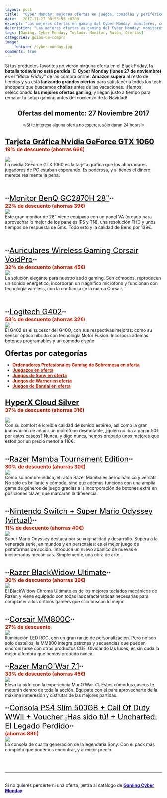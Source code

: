 ```yaml
---
layout: post
title:  "Cyber Monday: mejores ofertas en juegos, consolas y periféricos gaming"
date:   2017-11-27 00:55:55 +0200
excerpt: "Las mejores ofertas en gaming del Cyber Monday: monitores, consolas, teclados, ratones, videojuegos... &#161;No te pierdas ninguna ganga, vienen por tiempo limitado, acaban en menos de 24h!"
description: "Las mejores ofertas en gaming del Cyber Monday: monitores, consolas, teclados, ratones, videojuegos... &#161;No te pierdas ninguna ganga, vienen por tiempo limitado, acaban en menos de 24h!"
tags: [Gaming, Cyber Monday, Teclado, Monitor, Ratón, Ofertas]
categories: guias-de-compra
image:
    feature: /cyber-monday.jpg
comments: true
---
```

<!--more-->
<!-- more -->

Si tus productos favoritos no vieron ninguna oferta en el Black Friday, **la batalla todavía no está perdida**. El **Cyber Monday (lunes 27 de noviembre)** es el _"Black Friday"_ de las compra online. <b>Amazon supera</b> al resto de tiendas y ya está <b>lanzando grandes ofertas</b> para satisfacer a todos los tech shoppers que buscamos <b>chollos</b> antes de las vacaciones. ¡Hemos seleccionado **las mejores ofertas gaming**, y llegan justo a tiempo para rematar tu setup gaming antes del comienzo de la Navidad!
<!--27 DE NOVIEMBRE-->

<h2><center> Ofertas del momento: 27 Noviembre 2017</center></h2><center><font size="2"> *¡Si te interesa alguna oferta no esperes, sólo duran 24 horas!*</font></center><br/>   

<!--- +-+-+-+-+-+-+-+-+-+-+-+-+-+-+-+-+-+-+-+-+-+-+-+-+-+-+-+-+-+ -->
<!--- +-+-+-+-+-+-+-+-+-+-+-+-+-+-+-+-+-+-+-+-+-+-+-+-+-+-+-+-+-+ -->
**<a target="_blank" href="http://amzn.to/2i96Vdz"><font size="5" color="black">Tarjeta Gráfica Nvidia GeForce GTX 1060
</font></a>**<br /><font color="#c12100" size="3"><b>19% de descuento (ahorras 66€)</b></font>
<div id="container">
    <div id="floated"><a target="_blank" href="http://amzn.to/2i96Vdz"><img class="wrap" src="/images/pictures/1060.jpg"></a>
</div>
La nvidia GeForce GTX 1060 es la tarjeta gráfica que los ahorradores jugadores de PC estaban esperando. Es poderosa, y si tienes el dinero, merece realmente la pena.</div><br/><br/><br/>
<!--- +-+-+-+-+-+-+-+-+-+-+-+-+-+-+-+-+-+-+-+-+-+-+-+-+-+-+-+-+-+ -->
<!--- +-+-+-+-+-+-+-+-+-+-+-+-+-+-+-+-+-+-+-+-+-+-+-+-+-+-+-+-+-+ -->
**<a target="_blank" href="http://amzn.to/2iciArP"><font size="5" color="black">Monitor BenQ GC2870H 28"</font></a>**<br /><font color="#c12100" size="3"><b>22% de descuento (ahorras 39€)</b></font>
<div id="container">
    <div id="floated"><a target="_blank" href="http://amzn.to/2iciArP"><img class="wrap" src="/images/pictures/benq-2.jpg"></a>
</div>
Este gran monitor de 28" viene equipado con un panel VA (creado para aprovechar lo mejor de los paneles IPS y TN), una resolución FHD y unos tiempos de respuesta de 5ms. Todo esto y la calidad de Benq por 139€.</div><br/><br/><br/>
<!--- +-+-+-+-+-+-+-+-+-+-+-+-+-+-+-+-+-+-+-+-+-+-+-+-+-+-+-+-+-+ -->
<!--- +-+-+-+-+-+-+-+-+-+-+-+-+-+-+-+-+-+-+-+-+-+-+-+-+-+-+-+-+-+ -->
**<a target="_blank" href="http://amzn.to/2k0cYS5"><font size="5" color="black">Auriculares Wireless Gaming Corsair VoidPro</font></a>**<br /><font color="#c12100" size="3"><b>32% de descuento (ahorras 45€)</b></font>
<div id="container">
    <div id="floated"><a target="_blank" href="http://amzn.to/2k0cYS5"><img class="wrap" src="/images/pictures/corsair.jpg"></a>
</div>
La solución elegante para nuestro audio gaming. Son cómodos, reproducen un sonido energético, incorporan un magnífico micrófono y funcionan con tecnología wireless, con la confianza de la marca Corsair.</div><br/><br/><br/>
<!--- +-+-+-+-+-+-+-+-+-+-+-+-+-+-+-+-+-+-+-+-+-+-+-+-+-+-+-+-+-+ -->
<!--- +-+-+-+-+-+-+-+-+-+-+-+-+-+-+-+-+-+-+-+-+-+-+-+-+-+-+-+-+-+ -->
**<a target="_blank" href="http://amzn.to/2AeTY6t"><font size="5" color="black">Logitech G402</font></a>**<br /><font color="#c12100" size="3"><b>53% de descuento (ahorras 32€)</b></font>
<div id="container">
    <div id="floated"><a target="_blank" href="http://amzn.to/2AdpL7G"><img class="wrap" src="/images/pictures/logitetch.jpg"></a>
</div>
El G402 es el sucesor del G40O, con sus respectivas mejoras: como su sensor óptico híbrido con tecnología Motor Fusion. Incorpora además botones programables y un cómodo diseño.</div><br/>
<!--- +-+-+-+-+-+-+-+-+-+-+-+-+-+-+-+-+-+-+-+-+-+-+-+-+-+-+-+-+-+ -->
<!--- +-+-+-+-+-+-+-+-+-+-+-+-+-+-+-+-+-+-+-+-+-+-+-+-+-+-+-+-+-+ -->
<b><font size="5" color="black">Ofertas por categorías</font></b>
<br/>

- **<a href="http://amzn.to/2i8iykD"><font color="#c12100">Ordenadores Profesionales Gaming de Sobremesa en oferta</font></a>**
- **<a href="http://amzn.to/2k5RhjK"><font color="#c12100">Juegazos en oferta </font></a>**
- **<a href="http://amzn.to/2k5SlnK"><font color="#c12100">Juegos de Sony en oferta </font></a>**
- **<a href="http://amzn.to/2jqm6vl"><font color="#c12100">Juegos de Warner en oferta </font></a>**
- **<a href="http://amzn.to/2k3q019"><font color="#c12100">Juegos de Bandai en oferta </font></a>**
<br/><br/>

<!--- +-+-+-+-+-+-+-+-+-+-+-+-+-+-+-+-+-+-+-+-+-+-+-+-+-+-+-+-+-+ -->

**<a target="_blank" href="http://amzn.to/2jXRntm"><font size="5" color="black">HyperX Cloud Silver
</font></a>**<br /><font color="#c12100" size="3"><b>37% de descuento (ahorras 31€)</b></font>
<div id="container">
    <div id="floated"><a target="_blank" href="http://amzn.to/2jXRntm"><img class="wrap" src="/images/pictures/hyperx.jpg"></a>
</div>
Con su comfort e icreíble calidad de sonido estéreo, así como la gran imnovación de añadir un micrófono desmotable, ¿quién no iba a pagar 50€ por estos cascos? Nunca, y digo nunca, hemos probado unos mejores que estos por un precio menor a 110€.</div><br/><br/>
<!--- +-+-+-+-+-+-+-+-+-+-+-+-+-+-+-+-+-+-+-+-+-+-+-+-+-+-+-+-+-+ -->
**<a target="_blank" href="http://amzn.to/2AaGJn2"><font size="5" color="black">Razer Mamba Tournament Edition</font></a>**<br /><font color="#c12100" size="3"><b>30% de descuento (ahorras 30€)</b></font>
<div id="container">
    <div id="floated"><a target="_blank" href="http://amzn.to/2AaGJn2"><img class="wrap" src="/images/pictures/mamba.jpg"></a>
</div>
Como su nombre indica, el ratón Razer Mamba es aerodinámico y versátil. No sólo es brillante y cómodo, sino que además funciona con una amplia gama de géneros de juego gracias a la incorporación de botones extra en posiciones clave, que marcarán la diferencia. </div>
<br/><br/>
<!--- +-+-+-+-+-+-+-+-+-+-+-+-+-+-+-+-+-+-+-+-+-+-+-+-+-+-+-+-+-+ -->
**<a target="_blank" href="http://amzn.to/2i0rZCJ"><font size="5" color="black">Nintendo Switch + Super Mario Odyssey (virtual)</font></a>**<br /><font color="#c12100" size="3"><b>11% de descuento (ahorras 40€)</b></font>
<div id="container">
    <div id="floated"><a target="_blank" href="http://amzn.to/2i0rZCJ"><img class="wrap" src="/images/pictures/switch-mario.jpg"></a>
</div>
Super Mario Odyssey destaca por su originalidad y desarrollo. Supera a la venerada serie, en mundos y en personajes: es el mejor juego de plataformas de acción. Introduce un nuevo abanico de nuevas e inesperadas mecánicas. Simplemente, una obra de arte.</div>
<br/><br/>
<!--- +-+-+-+-+-+-+-+-+-+-+-+-+-+-+-+-+-+-+-+-+-+-+-+-+-+-+-+-+-+ -->
**<a target="_blank" href="http://amzn.to/2jW9aRW"><font size="5" color="black">Razer BlackWidow Ultimate</font></a>**<br /><font color="#c12100" size="3"><b>30% de descuento (ahorras 39€)</b></font>
<div id="container">
    <div id="floated"><a target="_blank" href="http://amzn.to/2jW9aRW"><img class="wrap" src="/images/pictures/blackwidow-ultimate.jpg"></a>
</div>
El BlackWidow Chroma Ultimate es de los mejores teclados mecánicos de Razer, y viene equipado con todas las características necesarias para complacer a los críticos gamers que sólo buscan lo mejor. </div>
<br/><br/>
<!--- +-+-+-+-+-+-+-+-+-+-+-+-+-+-+-+-+-+-+-+-+-+-+-+-+-+-+-+-+-+ -->
**<a target="_blank" href="http://amzn.to/2jQ229o"><font size="5" color="black">Corsair MM800C</font></a>**<br /><font color="#c12100" size="3"><b>27% de descuento</b></font>
<div id="container">
    <div id="floated"><a target="_blank" href="http://amzn.to/2jQ229o"><img class="wrap" src="/images/pictures/corsair-alfombrilla.jpg"></a>
</div>
Iluminación LED RGG, con un gran rango de personalización. Pero no son solo destellos, la MM800 integra patrones y secuencias que pueden sincronizarse con otros productos CUE. Olvidando las luces, es sin duda la mejor alfombra que hemos probado nunca. </div>
<br/>
<!--- +-+-+-+-+-+-+-+-+-+-+-+-+-+-+-+-+-+-+-+-+-+-+-+-+-+-+-+-+-+ -->
**<a target="_blank" href="http://amzn.to/2jVnMRj"><font size="5" color="black">Razer ManO'War 7.1</font></a>**<br /><font color="#c12100" size="3"><b>33% de descuento (ahorras 45€)</b></font>
<div id="container">
    <div id="floated"><a target="_blank" href="http://amzn.to/2jVnMRj"><img class="wrap" src="/images/pictures/manowar.jpg"></a>
</div>
Eleva tu oido con la experiencia ManO'War 7.1. Estos cómodos cascos te meterán dentro de toda la acción. Equípate con él para aprovecharte de la máxima inmeresión y disfrutar de las mejores partidas. </div>
<br/>
<!--- +-+-+-+-+-+-+-+-+-+-+-+-+-+-+-+-+-+-+-+-+-+-+-+-+-+-+-+-+-+ -->
**<a target="_blank" href="http://amzn.to/2i42mRF"><font size="5" color="black">Consola PS4 Slim 500GB + Call Of Duty WWII + Voucher ¡Has sido tú! + Uncharted: El Legado Perdido</font></a>**<br /><font color="#c12100" size="3"><b>(ahorras 89€)</b></font>
<div id="container">
    <div id="floated"><a target="_blank" href="http://amzn.to/2i42mRF"><img class="wrap" src="/images/pictures/ps4-slim-pack.jpg"></a>
</div>
La consola de cuarta generación de la legendaria Sony. Con el pack más completo que podemos encontrar, y al mejor precio.  </div>
<br/> 
<!--<h2><center> <a target="_blank" href="http://amzn.to/2i5DetD">Portátiles Gaming en Oferta<br/> <font color="#c12100">¡hasta 500€ de descuento!</font></a></center></h2>
Los portátiles Gaming llevan años ampliando su nicho en el mercado. La increíble flexibilidad de un portátil más el extraordinario poder de un ordenador gaming. A la hora de decidirnos por un ordenador de sobremesa o un portátil, muchos optamos por el de sobremesa ya que será más asequible, pero **HOY** esto no es verdad gracias a las **ofertas de hasta 500€** en los mejores portátiles gaming. **<a href="http://amzn.to/2A8fgT0"><font color="#1a0dab">¡Echa un vistazo!</font></a>**.
-->
<br/><br/>

________________________________________________________________________________________________________

<br/>Si no quieres perderte ni una oferta, ¡entra al catálogo de **<a href="http://amzn.to/2jVixBf"><font color="#1a0dab">Gaming Cyber Monday</font></a>**!
<!--antiguas-->

<!--<b><a target="_blank" href="http://amzn.to/2hPn0oi"><font color="#FD9A1B"> HyperX Cloud Silver </font>- <font color="red">37% descuento
</font></a><br/><br/></b>--> 

